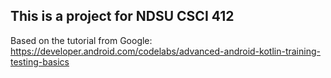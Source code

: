 ## This is a project for NDSU CSCI 412
Based on the tutorial from Google: https://developer.android.com/codelabs/advanced-android-kotlin-training-testing-basics

